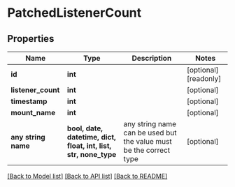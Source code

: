 # PatchedListenerCount


## Properties
Name | Type | Description | Notes
------------ | ------------- | ------------- | -------------
**id** | **int** |  | [optional] [readonly] 
**listener_count** | **int** |  | [optional] 
**timestamp** | **int** |  | [optional] 
**mount_name** | **int** |  | [optional] 
**any string name** | **bool, date, datetime, dict, float, int, list, str, none_type** | any string name can be used but the value must be the correct type | [optional]

[[Back to Model list]](../README.md#documentation-for-models) [[Back to API list]](../README.md#documentation-for-api-endpoints) [[Back to README]](../README.md)


